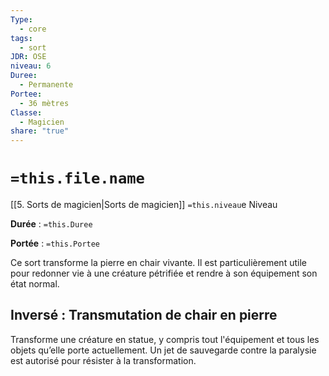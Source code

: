 ```yaml
---
Type:
  - core
tags:
  - sort
JDR: OSE
niveau: 6
Duree:
  - Permanente
Portee:
  - 36 mètres
Classe:
  - Magicien
share: "true"
---
```

# `=this.file.name`  

[[5. Sorts de magicien|Sorts de magicien]] `=this.niveau`e Niveau

**Durée** : `=this.Duree` 

**Portée** : `=this.Portee`

Ce sort transforme la pierre en chair vivante. Il est particulièrement utile pour redonner vie à une créature pétrifiée et rendre à son équipement son état normal.

## Inversé : Transmutation de chair en pierre

Transforme une créature en statue, y compris tout l'équipement et tous les objets qu’elle porte actuellement. Un jet de sauvegarde contre la paralysie est autorisé pour résister à la transformation.